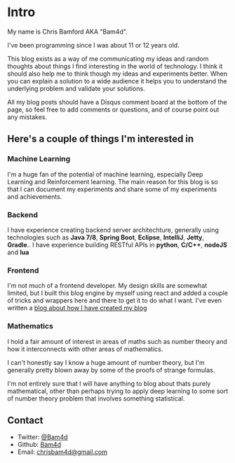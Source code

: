 # Intro

My name is Chris Bamford AKA "Bam4d".

I've been programming since I was about 11 or 12 years old. 

This blog exists as a way of me communicating my ideas and random thoughts about things I find interesting in the world of technology. I think it should also help me to think though my ideas and experiments better. When you can explain a solution to a wide audience it helps you to understand the underlying problem and validate your solutions.

All my blog posts should have a Disqus comment board at the bottom of the page, so feel free to add comments or questions, and of course point out any mistakes.

## Here's a couple of things I'm interested in
### Machine Learning

I'm a huge fan of the potential of machine learning, especially Deep Learning and Reinforcement learning. The main reason for this blog is so that I can document my experiments and share some of my experiments and achievements.

### Backend

I have experience creating backend server architechture, generally using technologies such as **Java 7/8**, **Spring Boot**, **Eclipse**, **IntelliJ**, **Jetty**, **Gradle**..
I have experience building RESTful APIs in **python**, **C/C++**, **nodeJS** and **lua**

### Frontend

I'm not much of a frontend developer. My design skills are somewhat limited, but I built this blog engine by myself using react and added a couple of tricks and wrappers here and there to get it to do what I want.
I've even written a [blog about how I have created my blog](https://bam4d.github.io/#/post/blogging-using-react-markdown-and-mathjax/1)

### Mathematics

I hold a fair amount of interest in areas of maths such as number theory and how it interconnects with other areas of mathematics. 

I can't honestly say I know a huge amount of number theory, but I'm generally pretty blown away by some of the proofs of strange formulas.

I'm not entirely sure that I will have anything to blog about thats purely mathematical, other than perhaps trying to apply deep learning to some sort of number theory problem that involves something statistical.

## Contact

 * Twitter: [@Bam4d](https://twitter.com/bam4d?lang=en)
 * Github: [Bam4d](https://github.com/Bam4d)
 * Email: chrisbam4d@gmail.com